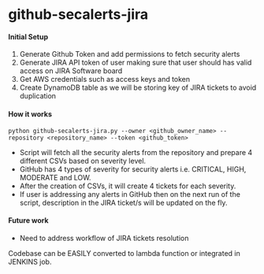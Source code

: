 # github-secalerts-jira

#### Initial Setup
1) Generate Github Token and add permissions to fetch security alerts
2) Generate JIRA API token of user making sure that user should has valid access on JIRA Software board
3) Get AWS credentials such as access keys and token
4) Create DynamoDB table as we will be storing key of JIRA tickets to avoid duplication 

#### How it works
   	python github-secalerts-jira.py --owner <github_owner_name> --repository <repository_name> --token <github_token>
-	Script will fetch all the security alerts from the repository and prepare 4 different CSVs based on severity level.
- 	GitHub has 4 types of severity for security alerts i.e. CRITICAL, HIGH, MODERATE and LOW.
-	After the creation of CSVs, it will create 4 tickets for each severity.
-	If user is addressing any alerts in GitHub then on the next run of the script, description in the JIRA ticket/s will be updated on the fly.

#### Future work
-	Need to address workflow of JIRA tickets resolution

Codebase can be EASILY converted to lambda function or integrated in JENKINS job.
